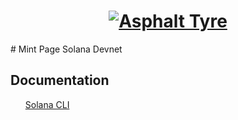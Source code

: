 <h1 align="center">
  <a href="https://dynamic-custard-28d20a.netlify.app">
    <img alt="Asphalt Tyre" src="public/logotipo.png">
  </a>
</h1>
# Mint Page Solana Devnet

<h2>Documentation</h2>
<ul><a href="https://docs.solana.com/cli/install-solana-cli-tools">Solana CLI</a><ul>
<ul><ul>
<ul><ul>


